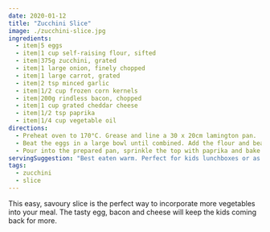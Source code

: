 ```yaml
---
date: 2020-01-12
title: "Zucchini Slice"
image: ./zucchini-slice.jpg
ingredients:
  - item|5 eggs
  - item|1 cup self-raising flour, sifted
  - item|375g zucchini, grated
  - item|1 large onion, finely chopped
  - item|1 large carrot, grated
  - item|2 tsp minced garlic
  - item|1/2 cup frozen corn kernels
  - item|200g rindless bacon, chopped
  - item|1 cup grated cheddar cheese
  - item|1/2 tsp paprika
  - item|1/4 cup vegetable oil
directions:
  - Preheat oven to 170°C. Grease and line a 30 x 20cm lamington pan.
  - Beat the eggs in a large bowl until combined. Add the flour and beat until smooth, then add zucchini, onion, carrot, corn, garlic, bacon, cheese and oil and stir to combine.
  - Pour into the prepared pan, sprinkle the top with paprika and bake in oven for 30 minutes or until cooked through and golden on top.
servingSuggestion: "Best eaten warm. Perfect for kids lunchboxes or as a healthy party food option."
tags:
  - zucchini
  - slice
---
```


This easy, savoury slice is the perfect way to incorporate more vegetables into your meal. The tasty egg, bacon and cheese will keep the kids coming back for more.
